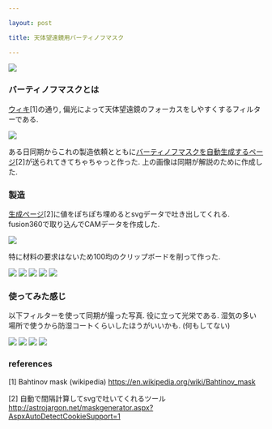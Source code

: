```yaml
---

layout: post

title: 天体望遠鏡用バーティノフマスク

---
```




<img src="https://raw.githubusercontent.com/gakuseishitsu/gakuseishitsu.github.io/master/images/191123_mask/m1.jpg">

### バーティノフマスクとは
[ウィキ](https://en.wikipedia.org/wiki/Bahtinov_mask)[1]の通り, 偏光によって天体望遠鏡のフォーカスをしやすくするフィルターである.  

<img src="https://raw.githubusercontent.com/gakuseishitsu/gakuseishitsu.github.io/master/images/191123_mask/m2.jpg">

ある日同期からこれの製造依頼とともに[バーティノフマスクを自動生成するページ](http://astrojargon.net/maskgenerator.aspx?AspxAutoDetectCookieSupport=1)[2]が送られてきてちゃちゃっと作った.  上の画像は同期が解説のために作成した.  

### 製造
[生成ページ](http://astrojargon.net/maskgenerator.aspx?AspxAutoDetectCookieSupport=1)[2]に値をぽちぽち埋めるとsvgデータで吐き出してくれる.  fusion360で取り込んでCAMデータを作成した.  

<img src="https://raw.githubusercontent.com/gakuseishitsu/gakuseishitsu.github.io/master/images/191123_mask/m3.jpg">

特に材料の要求はないため100均のクリップボードを削って作った.

<img src="https://raw.githubusercontent.com/gakuseishitsu/gakuseishitsu.github.io/master/images/191123_mask/m4.jpg">
<img src="https://raw.githubusercontent.com/gakuseishitsu/gakuseishitsu.github.io/master/images/191123_mask/m5.jpg">
<img src="https://raw.githubusercontent.com/gakuseishitsu/gakuseishitsu.github.io/master/images/191123_mask/m6.jpg">
<img src="https://raw.githubusercontent.com/gakuseishitsu/gakuseishitsu.github.io/master/images/191123_mask/m7.jpg">
<img src="https://raw.githubusercontent.com/gakuseishitsu/gakuseishitsu.github.io/master/images/191123_mask/m8.jpg">

### 使ってみた感じ

以下フィルターを使って同期が撮った写真. 
役に立って光栄である. 
湿気の多い場所で使うから防湿コートくらいしたほうがいいかも. (何もしてない)  

<img src="https://raw.githubusercontent.com/gakuseishitsu/gakuseishitsu.github.io/master/images/191123_mask/m9.jpg">
<img src="https://raw.githubusercontent.com/gakuseishitsu/gakuseishitsu.github.io/master/images/191123_mask/m10.jpg">
<img src="https://raw.githubusercontent.com/gakuseishitsu/gakuseishitsu.github.io/master/images/191123_mask/m11.jpg">
<img src="https://raw.githubusercontent.com/gakuseishitsu/gakuseishitsu.github.io/master/images/191123_mask/m12.jpg">

### references
[1] Bahtinov mask (wikipedia)
https://en.wikipedia.org/wiki/Bahtinov_mask

[2] 自動で間隔計算してsvgで吐いてくれるツール
http://astrojargon.net/maskgenerator.aspx?AspxAutoDetectCookieSupport=1
